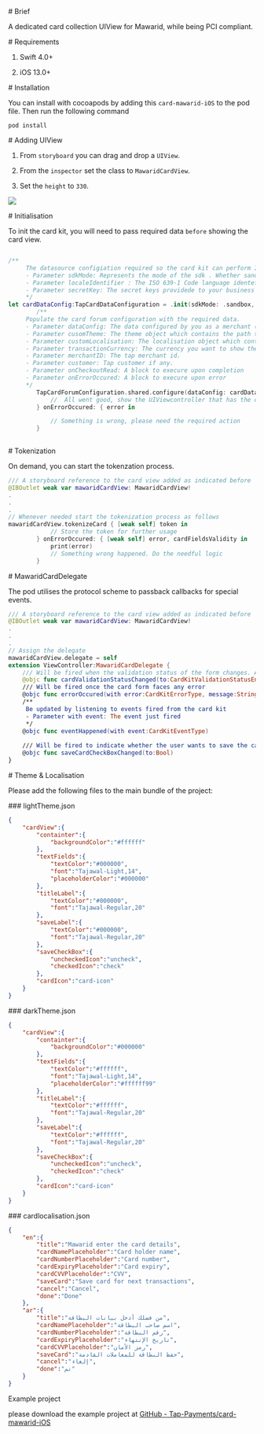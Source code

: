 # Brief

A dedicated card collection UIView for Mawarid, while being PCI compliant.

# Requirements

1. Swift 4.0+
  
2. iOS 13.0+
  

# Installation

You can install with cocoapods by adding this `card-mawarid-iOS` to the pod file. Then run the following command

```tremor
pod install
```

# Adding UIView

1. From `storyboard` you can drag and drop a `UIView`.
  
2. From the `inspector` set the class to `MawaridCardView`.
  
3. Set the `height` to `330`.
  

![](file:///Users/osamarabie/Desktop/Screen%20Shot%202022-10-20%20at%2011.00.04%20PM.png?msec=1666299613956)

# Initialisation

To init the card kit, you will need to pass required data `before` showing the card view.

```swift

/**
     The datasource configiation required so the card kit can perform Init call api
     - Parameter sdkMode: Represents the mode of the sdk . Whether sandbox or production
     - Parameter localeIdentifier : The ISO 639-1 Code language identefier, please note if the passed locale is wrong or not found in the localisation files, we will show the keys instead of the values
     - Parameter secretKey: The secret keys providede to your business from TAP.
     */
let cardDataConfig:TapCardDataConfiguration = .init(sdkMode: .sandbox, localeIdentifier: "en", secretKey: .init(sandbox: "sk_test_yKOxBvwq3oLlcGS6DagZYHM2", production: "sk_live_V4UDhitI0r7sFwHCfNB6xMKp"))
        /**
     Populate the card forum configuration with the required data.
     - Parameter dataConfig: The data configured by you as a merchant (e.g. secret key, locale, etc.). Required
     - Parameter cusomTheme: The theme object which contains the path to the local or to the remote custom light and dark themes. Optional
     - Parameter customLocalisation: The localisation object which contains the path to the local or to the remote custom localisation files. Optional
     - Parameter transactionCurrency: The currency you want to show the card brands that accepts it. Default is KWD
     - Parameter merchantID: The tap merchant id.
     - Parameter customer: Tap customer if any.
     - Parameter onCheckoutRead: A block to execure upon completion
     - Parameter onErrorOccured: A block to execure upon error
     */
        TapCardForumConfiguration.shared.configure(dataConfig: cardDataConfig,customTheme: .init(with: "lightTheme", and: "darkTheme", from: .LocalJsonFile),customLocalisation: .init(with: Bundle.main.url(forResource: "cardlocalisation", withExtension: "json"), from: .LocalJsonFile, shouldFlip: false, localeIdentifier: "en"), transactionCurrency: .SAR) {
            //  All went good, show the UIViewcontroller that has the card kit uiview
        } onErrorOccured: { error in

            // Something is wrong, please need the required action
        }
        
```

# Tokenization

On demand, you can start the tokenzation process.

```swift
/// A storyboard reference to the card view added as indicated before
@IBOutlet weak var mawaridCardView: MawaridCardView!
.
.
.
// Whenever needed start the tokenization process as follows
mawaridCardView.tokenizeCard { [weak self] token in
            // Store the token for further usage
        } onErrorOccured: { [weak self] error, cardFieldsValidity in
            print(error)
            // Something wrong happened. Do the needful logic
        }
```

# MawaridCardDelegate

The pod utilises the protocol scheme to passback callbacks for special events.

```swift
/// A storyboard reference to the card view added as indicated before
@IBOutlet weak var mawaridCardView: MawaridCardView!
.
.
.
// Assign the delegate
mawaridCardView.delegate = self
extension ViewController:MawaridCardDelegate {
    /// Will be fired when the validation status of the form changes. And will let you know if the card form is ready to do be processed or not
    @objc func cardValidationStatusChanged(to:CardKitValidationStatusEnum)
    /// Will be fired once the card form faces any error
    @objc func errorOccured(with error:CardKitErrorType, message:String)
    /**
     Be updated by listening to events fired from the card kit
     - Parameter with event: The event just fired
     */
    @objc func eventHappened(with event:CardKitEventType)
    
    /// Will be fired to indicate whether the user wants to save the card or not
    @objc func saveCardCheckBoxChanged(to:Bool)
}
```

# Theme & Localisation

Please add the following files to the main bundle of the project:

### lightTheme.json

```json
{
    "cardView":{
        "containter":{
            "backgroundColor":"#ffffff"
        },
        "textFields":{
            "textColor":"#000000",
            "font":"Tajawal-Light,14",
            "placeholderColor":"#000000"
        },
        "titleLabel":{
            "textColor":"#000000",
            "font":"Tajawal-Regular,20"
        },
        "saveLabel":{
            "textColor":"#000000",
            "font":"Tajawal-Regular,20"
        },
        "saveCheckBox":{
            "uncheckedIcon":"uncheck",
            "checkedIcon":"check"
        },
        "cardIcon":"card-icon"
    }
}
```

### darkTheme.json

```json
{
    "cardView":{
        "containter":{
            "backgroundColor":"#000000"
        },
        "textFields":{
            "textColor":"#ffffff",
            "font":"Tajawal-Light,14",
            "placeholderColor":"#ffffff99"
        },
        "titleLabel":{
            "textColor":"#ffffff",
            "font":"Tajawal-Regular,20"
        },
        "saveLabel":{
            "textColor":"#ffffff",
            "font":"Tajawal-Regular,20"
        },
        "saveCheckBox":{
            "uncheckedIcon":"uncheck",
            "checkedIcon":"check"
        },
        "cardIcon":"card-icon"
    }
}
```

### cardlocalisation.json

```json
{
    "en":{
        "title":"Mawarid enter the card details",
        "cardNamePlaceholder":"Card holder name",
        "cardNumberPlaceholder":"Card number",
        "cardExpiryPlaceholder":"Card expiry",
        "cardCVVPlaceholder":"CVV",
        "saveCard":"Save card for next transactions",
        "cancel":"Cancel",
        "done":"Done"
    },
    "ar":{
        "title":"من فضلك أدخل بيانات البطاقة",
        "cardNamePlaceholder":"اسم صاحب البطاقة",
        "cardNumberPlaceholder":"رقم البطاقة",
        "cardExpiryPlaceholder":"تاريخ الإنتهاء",
        "cardCVVPlaceholder":"رمز الأمان",
        "saveCard":"حفظ البطاقة للمعاملات القادمة",
        "cancel":"إلغاء",
        "done":"تم"
    }
}
```

Example project

please download the example project at [GitHub - Tap-Payments/card-mawarid-iOS](https://github.com/Tap-Payments/card-mawarid-iOS)
